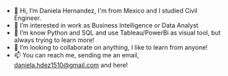 - 👋 Hi, I’m Daniela Hernandez, I'm from Mexico and I studied Civil Engineer. 
- 👀 I’m interested in work as Business Intelligence or Data Analyst
- 🌱 I’m know Python and SQL and use Tableau/PowerBi as visual tool, but always trying to learn more!
- 💞️ I’m looking to collaborate on anything, I like to learn from anyone!
- 📫 You can reach me, sending me an email, daniela.hdez1510@gmail.com and here!

<!---
DanielaHdzS/DanielaHdzS is a ✨ special ✨ repository because its `README.md` (this file) appears on your GitHub profile.
You can click the Preview link to take a look at your changes.
--->
